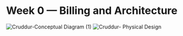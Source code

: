 # Week 0 — Billing and Architecture
![Cruddur-Conceptual Diagram (1)](https://github.com/lolow63/aws-bootcamp-cruddur-2023/assets/10676046/815b83d2-743b-4780-9f95-6b1208c3a665)
![Cruddur- Physical Design](https://github.com/lolow63/aws-bootcamp-cruddur-2023/assets/10676046/705d0398-8915-44da-9939-62a56cda47d8)
